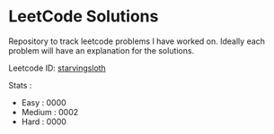 # LeetCode Solutions

Repository to track leetcode problems I have worked on.
Ideally each problem will have an explanation for the solutions.

Leetcode ID: [starvingsloth](https://leetcode.com/starvingsloth/)

Stats :
* Easy		: 0000
* Medium 	: 0002
* Hard		: 0000
